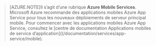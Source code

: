 >[AZURE.NOTE]Il s’agit d’une rubrique **Azure Mobile Services**. Microsoft Azure recommande des applications mobiles Azure App Service pour tous les nouveaux déploiements de serveur principal mobile. Pour commencer avec les applications mobiles Azure App Service, consultez le [centre de documentation Applications mobiles de service d’application]((/documentation/services/app-service/mobile).

<!---HONumber=AcomDC_1203_2015-->